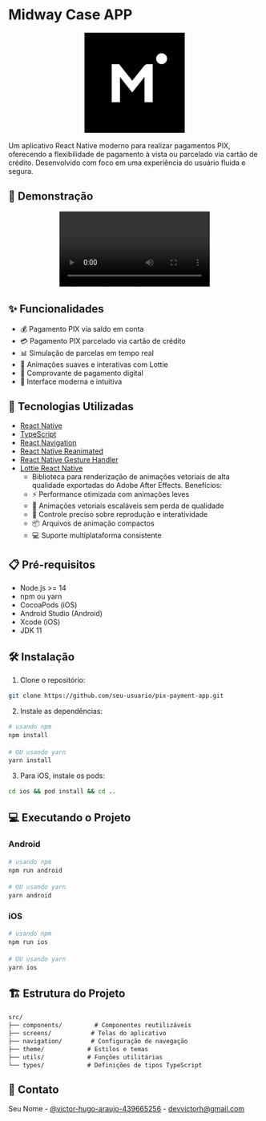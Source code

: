 # Midway Case APP

<p align="center">
  <img src="./assets/demo/Logo.png" alt="PIX Payment App Logo" width="200"/>
</p>

Um aplicativo React Native moderno para realizar pagamentos PIX, oferecendo a flexibilidade de pagamento à vista ou parcelado via cartão de crédito. Desenvolvido com foco em uma experiência do usuário fluida e segura.

## 📱 Demonstração

<p align="center">
   <video src="https://github.com/user-attachments/assets/16479b17-d391-4f9e-a6de-3ff1f01d1f10" />
  <video src="https://github.com/user-attachments/assets/f4cc983a-0a30-4929-85f7-59a23e58869c" />
</p>

## ✨ Funcionalidades

- 💰 Pagamento PIX via saldo em conta
- 💳 Pagamento PIX parcelado via cartão de crédito
- 📊 Simulação de parcelas em tempo real
- 🔄 Animações suaves e interativas com Lottie
- 📝 Comprovante de pagamento digital
- 🌈 Interface moderna e intuitiva

## 🚀 Tecnologias Utilizadas

- [React Native](https://reactnative.dev/)
- [TypeScript](https://www.typescriptlang.org/)
- [React Navigation](https://reactnavigation.org/)
- [React Native Reanimated](https://docs.swmansion.com/react-native-reanimated/)
- [React Native Gesture Handler](https://docs.swmansion.com/react-native-gesture-handler/)
- [Lottie React Native](https://github.com/lottie-react-native/lottie-react-native)
  - Biblioteca para renderização de animações vetoriais de alta qualidade exportadas do Adobe After Effects. Benefícios:
  - ⚡ Performance otimizada com animações leves
  - 🎨 Animações vetoriais escaláveis sem perda de qualidade
  - 🔄 Controle preciso sobre reprodução e interatividade
  - 📦 Arquivos de animação compactos
  - 💻 Suporte multiplataforma consistente

## 📋 Pré-requisitos

- Node.js >= 14
- npm ou yarn
- CocoaPods (iOS)
- Android Studio (Android)
- Xcode (iOS)
- JDK 11

## 🛠️ Instalação

1. Clone o repositório:

```bash
git clone https://github.com/seu-usuario/pix-payment-app.git
```

2. Instale as dependências:

```bash
# usando npm
npm install

# OU usando yarn
yarn install
```

3. Para iOS, instale os pods:

```bash
cd ios && pod install && cd ..
```

## 💻 Executando o Projeto

### Android

```bash
# usando npm
npm run android

# OU usando yarn
yarn android
```

### iOS

```bash
# usando npm
npm run ios

# OU usando yarn
yarn ios
```

## 🏗️ Estrutura do Projeto

```
src/
├── components/         # Componentes reutilizáveis
├── screens/           # Telas do aplicativo
├── navigation/        # Configuração de navegação
├── theme/            # Estilos e temas
├── utils/            # Funções utilitárias
└── types/            # Definições de tipos TypeScript
```

## 📧 Contato

Seu Nome - [@victor-hugo-araujo-439665256](https://www.linkedin.com/in/victor-hugo-araujo-439665256/?locale=en_US) - devvictorh@gmail.com
